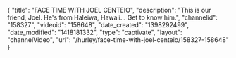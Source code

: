 {
    "title": "FACE TIME WITH JOEL CENTEIO",
    "description": "This is our friend, Joel. He's from Haleiwa, Hawaii... Get to know him.",
    "channelid": "158327",
    "videoid": "158648",
    "date_created": "1398292499",
    "date_modified": "1418181332",
    "type": "captivate",
    "layout": "channelVideo",
    "url": "\/hurley\/face-time-with-joel-centeio\/158327-158648"
}